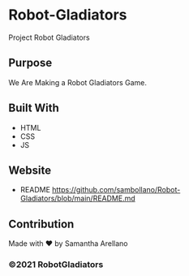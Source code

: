 # Robot-Gladiators
 Project Robot Gladiators

## Purpose
We Are Making a Robot Gladiators Game.

## Built With
* HTML
* CSS
* JS

## Website

* README
https://github.com/sambollano/Robot-Gladiators/blob/main/README.md

## Contribution
Made with ❤️ by Samantha Arellano

### ©️2021 RobotGladiators